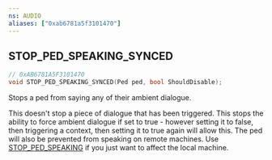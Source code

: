 ```yaml
---
ns: AUDIO
aliases: ["0xab6781a5f3101470"]
---
```

## STOP_PED_SPEAKING_SYNCED

```c
// 0xAB6781A5F3101470
void STOP_PED_SPEAKING_SYNCED(Ped ped, bool ShouldDisable);
```

Stops a ped from saying any of their ambient dialogue.

This doesn't stop a piece of dialogue that has been triggered. This stops the ability to force ambient dialogue if set to true - however setting it to false, then triggering a context, then setting it to true again will allow this. The ped will also be prevented from speaking on remote machines. Use [STOP_PED_SPEAKING](#_0x9D64D7405520E3D3) if you just want to affect the local machine.

